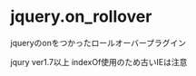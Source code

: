 jquery.on_rollover
==================

jqueryのonをつかったロールオーバープラグイン

jqury ver1.7以上
indexOf使用のため古いIEは注意